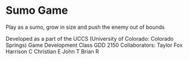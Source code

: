 # Sumo Game
 Play as a sumo, grow in size and push the enemy out of bounds 

Developed as a part of the UCCS (University of Colorado: Colorado Springs) Game Development Class GDD 2150
Collaborators:
Taylor Fox
Harrison C
Christian E
John T
Brian R